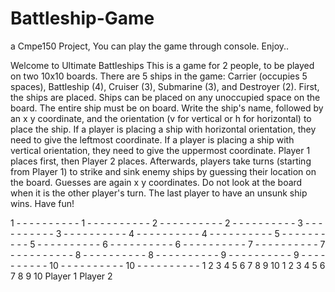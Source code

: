 # Battleship-Game
a Cmpe150 Project,
You can play the game through console.
Enjoy..

Welcome to Ultimate Battleships
This is a game for 2 people, to be played on two 10x10 boards.
There are 5 ships in the game:  Carrier (occupies 5 spaces), Battleship (4), Cruiser (3), Submarine (3), and Destroyer (2).
First, the ships are placed. Ships can be placed on any unoccupied space on the board. The entire ship must be on board.
Write the ship's name, followed by an x y coordinate, and the orientation (v for vertical or h for horizontal) to place the ship.
If a player is placing a ship with horizontal orientation, they need to give the leftmost coordinate.
If a player is placing a ship with vertical orientation, they need to give the uppermost coordinate.
Player 1 places first, then Player 2 places. Afterwards, players take turns (starting from Player 1) to strike and sink enemy ships by guessing their location on the board.
Guesses are again x y coordinates. Do not look at the board when it is the other player's turn.
The last player to have an unsunk ship wins.
Have fun!

1  - - - - - - - - - - 			1  - - - - - - - - - - 
2  - - - - - - - - - - 			2  - - - - - - - - - - 
3  - - - - - - - - - - 			3  - - - - - - - - - - 
4  - - - - - - - - - - 			4  - - - - - - - - - - 
5  - - - - - - - - - - 			5  - - - - - - - - - - 
6  - - - - - - - - - - 			6  - - - - - - - - - - 
7  - - - - - - - - - - 			7  - - - - - - - - - - 
8  - - - - - - - - - - 			8  - - - - - - - - - - 
9  - - - - - - - - - - 			9  - - - - - - - - - - 
10 - - - - - - - - - - 			10 - - - - - - - - - - 
   1 2 3 4 5 6 7 8 9 10 		   1 2 3 4 5 6 7 8 9 10 
Player 1						Player 2
